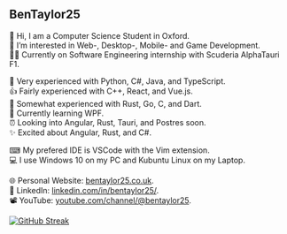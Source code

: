 ## BenTaylor25
👋 Hi, I am a Computer Science Student in Oxford.  
👀 I’m interested in Web-, Desktop-, Mobile- and Game Development.  
👨‍💻 Currently on Software Engineering internship with Scuderia AlphaTauri F1.

💪 Very experienced with Python, C#, Java, and TypeScript.  
👍 Fairly experienced with C++, React, and Vue.js.  
🤏 Somewhat experienced with Rust, Go, C, and Dart.  
🌱 Currently learning WPF.  
⏰ Looking into Angular, Rust, Tauri, and Postres soon.  
✨ Excited about Angular, Rust, and C#.

⌨ My prefered IDE is VSCode with the Vim extension.  
💻 I use Windows 10 on my PC and Kubuntu Linux on my Laptop.

🌐 Personal Website: <a href="http://bentaylor25.co.uk">bentaylor25.co.uk</a>.  
🤝 LinkedIn: <a href="https://linkedin.com/in/bentaylor25/">linkedin.com/in/bentaylor25/</a>.  
📽️ YouTube: <a href="https://youtube.com/@bentaylor25">youtube.com/channel/@bentaylor25</a>.

[![GitHub Streak](http://github-readme-streak-stats.herokuapp.com?user=BenTaylor25&theme=dark&hide_border=true&date_format=j%2Fn%5B%2FY%5D)](https://git.io/streak-stats)

<!-- because most of my repos are private, this is really inaccurate -->
<!--[![Top Langs](https://github-readme-stats.vercel.app/api/top-langs/?username=BenTaylor25&layout=compact&theme=dark&hide_border=true&langs_count=10&count_private=true)](https://github.com/anuraghazra/github-readme-stats)-->


